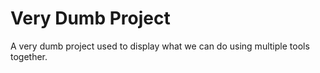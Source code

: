 # Very Dumb Project

A very dumb project used to display what we can do using multiple tools
together.
